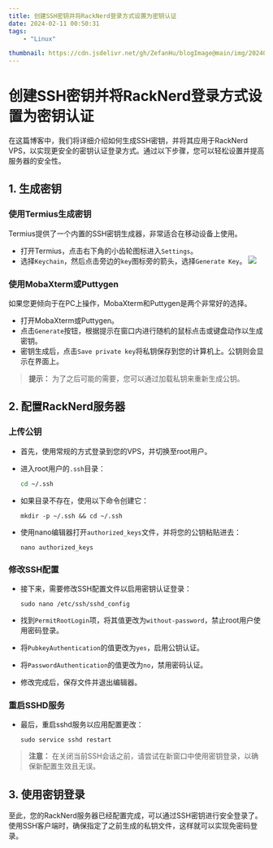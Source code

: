 ```yaml
---
title: 创建SSH密钥并将RackNerd登录方式设置为密钥认证
date: 2024-02-11 00:50:31
tags: 
    - "Linux"

thumbnail: https://cdn.jsdelivr.net/gh/ZefanHu/blogImage@main/img/20240212004434.png
---
```


# 创建SSH密钥并将RackNerd登录方式设置为密钥认证

在这篇博客中，我们将详细介绍如何生成SSH密钥，并将其应用于RackNerd VPS，以实现更安全的密钥认证登录方式。通过以下步骤，您可以轻松设置并提高服务器的安全性。

## 1. 生成密钥

### 使用Termius生成密钥

Termius提供了一个内置的SSH密钥生成器，非常适合在移动设备上使用。

- 打开Termius，点击右下角的小齿轮图标进入`Settings`。
- 选择`Keychain`，然后点击旁边的`key`图标旁的箭头，选择`Generate Key`。
![](https://cdn.jsdelivr.net/gh/ZefanHu/blogImage@main/img/20240209233951.png)

### 使用MobaXterm或Puttygen

如果您更倾向于在PC上操作，MobaXterm和Puttygen是两个非常好的选择。

- 打开MobaXterm或Puttygen。
- 点击`Generate`按钮，根据提示在窗口内进行随机的鼠标点击或键盘动作以生成密钥。
- 密钥生成后，点击`Save private key`将私钥保存到您的计算机上。公钥则会显示在界面上。

> **提示：** 为了之后可能的需要，您可以通过加载私钥来重新生成公钥。

## 2. 配置RackNerd服务器

### 上传公钥

- 首先，使用常规的方式登录到您的VPS，并切换至root用户。

- 进入root用户的`.ssh`目录：

  ```bash
  cd ~/.ssh
  ```

- 如果目录不存在，使用以下命令创建它：

  ```
  mkdir -p ~/.ssh && cd ~/.ssh
  ```

- 使用nano编辑器打开`authorized_keys`文件，并将您的公钥粘贴进去：

  ```
  nano authorized_keys
  ```

### 修改SSH配置

- 接下来，需要修改SSH配置文件以启用密钥认证登录：

  ```
  sudo nano /etc/ssh/sshd_config
  ```

- 找到`PermitRootLogin`项，将其值更改为`without-password`，禁止root用户使用密码登录。

- 将`PubkeyAuthentication`的值更改为`yes`，启用公钥认证。

- 将`PasswordAuthentication`的值更改为`no`，禁用密码认证。

- 修改完成后，保存文件并退出编辑器。

### 重启SSHD服务

- 最后，重启sshd服务以应用配置更改：

  ```
  sudo service sshd restart
  ```

> **注意：** 在关闭当前SSH会话之前，请尝试在新窗口中使用密钥登录，以确保新配置生效且无误。

## 3. 使用密钥登录

至此，您的RackNerd服务器已经配置完成，可以通过SSH密钥进行安全登录了。使用SSH客户端时，确保指定了之前生成的私钥文件，这样就可以实现免密码登录。